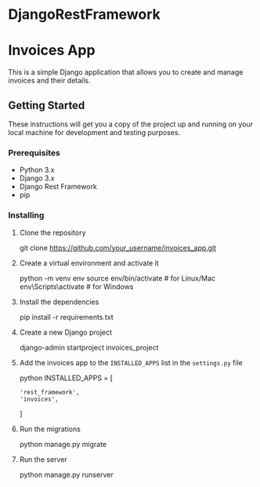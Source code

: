 # DjangoRestFramework

# Invoices App

This is a simple Django application that allows you to create and manage invoices and their details.

## Getting Started

These instructions will get you a copy of the project up and running on your local machine for development and testing purposes.

### Prerequisites

* Python 3.x
* Django 3.x
* Django Rest Framework
* pip

### Installing

1. Clone the repository

   git clone https://github.com/your_username/invoices_app.git
 

2. Create a virtual environment and activate it

   python -m venv env
   source env/bin/activate   # for Linux/Mac
   env\Scripts\activate      # for Windows


3. Install the dependencies

   pip install -r requirements.txt

4. Create a new Django project

   django-admin startproject invoices_project
 
5. Add the invoices app to the `INSTALLED_APPS` list in the `settings.py` file

     python
   INSTALLED_APPS = [
       
       'rest_framework',
       'invoices',
   ]


6. Run the migrations

   python manage.py migrate

7. Run the server

   python manage.py runserver
